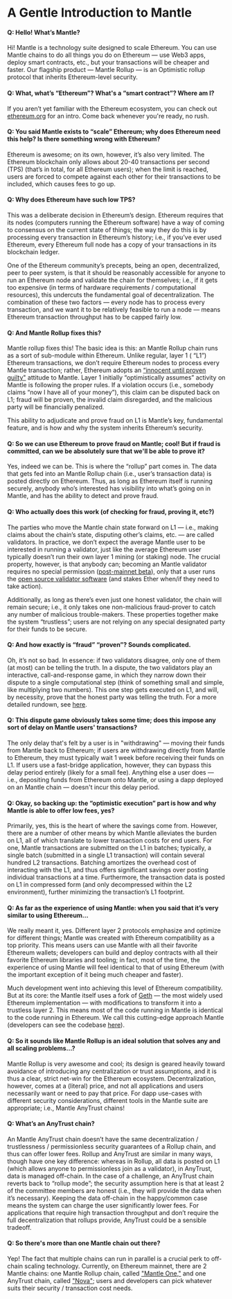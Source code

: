# A Gentle Introduction to Mantle

#### Q: Hello! What’s Mantle?
Hi! Mantle is a technology suite designed to scale Ethereum. You can use Mantle chains to do all things you do on Ethereum — use Web3 apps, deploy smart contracts, etc., but your transactions will be cheaper and faster. Our flagship product — Mantle Rollup — is an Optimistic rollup protocol that inherits Ethereum-level security.

#### Q:  What, what’s “Ethereum”? What's a “smart contract”? Where am I?
If you aren’t yet familiar with the Ethereum ecosystem, you can check out [ethereum.org](https://ethereum.org/en/learn/) for an intro. Come back whenever you're ready, no rush. 
	
#### Q: You said Mantle exists to “scale” Ethereum; why does Ethereum need this help? Is there something wrong with Ethereum?
Ethereum is awesome; on its own, however, it’s also very limited. The Ethereum blockchain only allows about 20-40 transactions per second (TPS) (that’s in total, for all Ethereum users); when the limit is reached, users are forced to compete against each other for their transactions to be included, which causes fees to go up.

#### Q: Why does Ethereum have such low TPS?
This was a deliberate decision in Ethereum’s design. Ethereum requires that its nodes (computers running the Ethereum software) have a way of coming to consensus on the current state of things; the way they do this is by processing every transaction in Ethereum’s history; i.e., if you’ve ever used Ethereum, every Ethereum full node has a copy of your transactions in its blockchain ledger. 

One of the Ethereum community’s precepts, being an open, decentralized, peer to peer system, is that it should be reasonably accessible for anyone to run an Ethereum node and validate the chain for themselves; i.e., if it gets too expensive (in terms of hardware requirements / computational resources), this undercuts the fundamental goal of decentralization. 
The combination of these two factors — every node has to process every transaction, and we want it to be relatively feasible to run a node — means Ethereum transaction throughput has to be capped fairly low.


#### Q: And Mantle Rollup fixes this?
Mantle rollup fixes this! The basic idea is this: an Mantle Rollup chain runs as a sort of sub-module within Ethereum. Unlike regular, layer 1 ( “L1”) Ethereum transactions, we don’t require Ethereum nodes to process every Mantle transaction; rather, Ethereum adopts an [“innocent until proven guilty"](https://insights.deribit.com/market-research/making-sense-of-rollups-part-2-dispute-resolution-on-mantle-and-optimism/) attitude to Mantle. Layer 1 initially “optimistically assumes” activity on Mantle is following the proper rules. If a violation occurs  (i.e., somebody claims “now I have all of your money”), this claim can be disputed back on L1; fraud will be proven, the invalid claim disregarded, and the malicious party will be financially penalized.

This ability to adjudicate and prove fraud on L1 is Mantle’s key, fundamental feature, and is how and why the system inherits Ethereum’s security. 

#### Q: So we can use Ethereum to prove fraud on Mantle; cool! But if fraud is committed, can we be absolutely sure that we'll be able to prove it?
Yes, indeed we can be. This is where the “rollup” part comes in. The data that gets fed into an Mantle Rollup chain (i.e., user’s transaction data) is posted directly on Ethereum. Thus, as long as Ethereum itself is running securely, anybody who’s interested has visibility into what’s going on in Mantle, and has the ability to detect and prove fraud.

#### Q: Who actually does this work (of checking for fraud, proving it, etc?)
The parties who move the Mantle chain state forward on L1 — i.e., making claims about the chain’s state, disputing other’s claims, etc. — are called validators. 
In practice, we don’t expect the average Mantle user to be interested in running a 
validator, just like the average Ethereum user typically doesn’t run their own layer 1 mining (or staking) node. The crucial property, however, is that anybody can; becoming an Mantle validator requires no special permission ([post-mainnet beta](../mainnet-beta.md)), only that a user runs the [open source validator software](https://github.com/mantlenetworkio/mantle) (and stakes Ether when/if they need to take action).

Additionally, as long as there’s even just one honest validator, the chain will remain secure; i.e., it only takes one non-malicious fraud-prover to catch any number of malicious trouble-makers. These properties together make the system “trustless”; users are not relying on any special designated party for their funds to be secure.


#### Q: And how exactly is “fraud” “proven”? Sounds complicated. 
Oh, it’s not so bad. In essence: if two validators disagree, only one of them (at most) can be telling the truth. In a dispute, the two validators play an interactive, call-and-response game, in which they narrow down their dispute to a single computational step (think of something small and simple, like multiplying two numbers). This one step gets executed on L1, and will, by necessity, prove that the honest party was telling the truth. For a more detailed rundown, see [here](../proving/challenge-manager.md). 	

#### Q: This dispute game obviously takes some time; does this impose any sort of delay on Mantle users' transactions?
The only delay that's felt by a user is in "withdrawing" — moving their funds from Mantle back to Ethereum; if users are withdrawing directly from Mantle to Ethereum, they must typically wait 1 week before receiving their funds on L1. If users use a fast-bridge application, however, they can bypass this delay period entirely (likely for a small fee). Anything else a user does — i.e., depositing funds from Ethereum onto Mantle, or using a dapp deployed on an Mantle chain — doesn't incur this delay period.  


#### Q: Okay, so backing up: the “optimistic execution” part is how and why Mantle is able to offer low fees, yes?
Primarily, yes, this is the heart of where the savings come from. However, there are a number of other means by which Mantle alleviates the burden on L1, all of which translate to lower transaction costs for end users. 
For one, Mantle transactions are submitted on the L1 in batches; typically, a single batch (submitted in a single L1 transaction) will contain several hundred L2 transactions. Batching amortizes the overhead cost of interacting with the L1, and thus offers significant savings over posting individual transactions at a time. Furthermore, the transaction data is posted on L1 in compressed form (and only decompressed within the L2 environment), further minimizing the transaction’s L1 footprint.

#### Q: As far as the experience of using Mantle: when you said that it’s very similar to using Ethereum…
We really meant it, yes. 
Different layer 2 protocols emphasize and optimize for different things; Mantle was created with Ethereum compatibility as a top priority. This means users can use Mantle with all their favorite Ethereum wallets; developers can build and deploy contracts with all their favorite Ethereum libraries and tooling; in fact, most of the time, the experience of using Mantle will feel identical to that of using Ethereum (with the important exception of it being much cheaper and faster).

Much development went into achieving this level of Ethereum compatibility. But at its core: the Mantle itself uses a fork of [Geth](../mtos/geth.md) — the most widely used Ethereum implementation — with modifications to transform it into a trustless layer 2. This means most of the code running in Mantle is identical to the code running in Ethereum. We call this cutting-edge approach Mantle (developers can see the codebase [here](https://github.com/mantlenetworkio/mantle)).


#### Q: So it sounds like Mantle Rollup is an ideal solution that solves any and all scaling problems…?
Mantle Rollup is very awesome and cool; its design is geared heavily toward avoidance of introducing any centralization or trust assumptions, and it is thus a clear, strict net-win for the Ethereum ecosystem. Decentralization, however, comes at a (literal) price, and not all applications and users necessarily want or need to pay that price. For dapp use-cases with different security considerations, different tools in the Mantle suite are appropriate; i.e., Mantle AnyTrust chains!

#### Q: What’s an AnyTrust chain?
An Mantle AnyTrust chain doesn’t have the same decentralization / trustlessness / permissionless security guarantees of a Rollup chain, and thus can offer lower fees. Rollup and AnyTrust are similar in many ways, though have one key difference: whereas in Rollup, all data is posted on L1 (which allows anyone to permissionless join as a validator), in AnyTrust, data is managed off-chain. In the case of a challenge, an AnyTrust chain reverts back to “rollup mode”; the security assumption here is that at least 2 of the committee members are honest (i.e., they will provide the data when it’s necessary). Keeping the data off-chain in the happy/common case means the system can charge the user significantly lower fees.
For applications that require high transaction throughput and don’t require the full decentralization that rollups provide, AnyTrust could be a sensible tradeoff. 
	
#### Q: So there's more than one Mantle chain out there?
Yep! The fact that multiple chains can run in parallel is a crucial perk to off-chain scaling technology. Currently, on Ethereum mainnet, there are 2 Mantle chains: one Mantle Rollup chain, called ["Mantle One,"](https://portal.mantle.one/) and one AnyTrust chain, called ["Nova"](https://nova.mantle.io/); users and developers can pick whatever suits their security / transaction cost needs.
